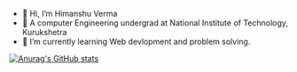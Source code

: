 - 👋 Hi, I’m Himanshu Verma
- 👀 A computer Engineering undergrad at National Institute of Technology, Kurukshetra
- 🌱 I’m currently learning Web devlopment and problem solving.

[![Anurag's GitHub stats](https://github-readme-stats.vercel.app/api?username=Himanshu2173)](https://github.com/anuraghazra/github-readme-stats)
<!---
Himanshu2173/Himanshu2173 is a ✨ special ✨ repository because its `README.md` (this file) appears on your GitHub profile.
You can click the Preview link to take a look at your changes.
--->
